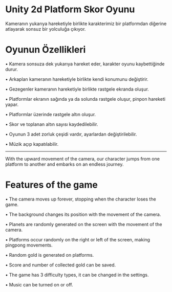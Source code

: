 # Unity 2d Platform Skor Oyunu
Kameranın yukarıya hareketiyle birlikte karakterimiz bir platformdan diğerine atlayarak sonsuz bir yolculuğa çıkıyor.
# Oyunun Özellikleri
• Kamera sonsuza dek yukarıya hareket eder, karakter oyunu kaybettiğinde durur.

• Arkaplan kameranın hareketiyle birlikte kendi konumunu değiştirir.

• Gezegenler kameranın hareketiyle birlikte rastgele ekranda oluşur.

• Platformlar ekranın sağında ya da solunda rastgele oluşur, pinpon hareketi yapar.

• Platformlar üzerinde rastgele altın oluşur.

• Skor ve toplanan altın sayısı kaydedilebilir.

• Oyunun 3 adet zorluk çeşidi vardır, ayarlardan değiştirilebilir.

• Müzik açıp kapatılabilir.

-------

With the upward movement of the camera, our character jumps from one platform to another and embarks on an endless journey.
# Features of the game
• The camera moves up forever, stopping when the character loses the game.

• The background changes its position with the movement of the camera.

• Planets are randomly generated on the screen with the movement of the camera.

• Platforms occur randomly on the right or left of the screen, making pingpong movements.

• Random gold is generated on platforms.

• Score and number of collected gold can be saved.

• The game has 3 difficulty types, it can be changed in the settings.

• Music can be turned on or off.

